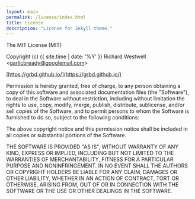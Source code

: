 ```yaml
---
layout: main
permalink: /license/index.html
title: License
description: "License for Jekyll theme."
---
```


The MIT License (MIT)

Copyright (c) {{ site.time | date: '%Y' }} Richard Westwell <[garlicbready@googlemail.com](mailto:garlicbready@googlemail.com)>

[https://grbd.github.io/](https://grbd.github.io/)

Permission is hereby granted, free of charge, to any person obtaining a copy
of this software and associated documentation files (the "Software"), to deal
in the Software without restriction, including without limitation the rights
to use, copy, modify, merge, publish, distribute, sublicense, and/or sell
copies of the Software, and to permit persons to whom the Software is
furnished to do so, subject to the following conditions:

The above copyright notice and this permission notice shall be included in
all copies or substantial portions of the Software.

THE SOFTWARE IS PROVIDED "AS IS", WITHOUT WARRANTY OF ANY KIND, EXPRESS OR
IMPLIED, INCLUDING BUT NOT LIMITED TO THE WARRANTIES OF MERCHANTABILITY,
FITNESS FOR A PARTICULAR PURPOSE AND NONINFRINGEMENT. IN NO EVENT SHALL THE
AUTHORS OR COPYRIGHT HOLDERS BE LIABLE FOR ANY CLAIM, DAMAGES OR OTHER
LIABILITY, WHETHER IN AN ACTION OF CONTRACT, TORT OR OTHERWISE, ARISING FROM,
OUT OF OR IN CONNECTION WITH THE SOFTWARE OR THE USE OR OTHER DEALINGS IN
THE SOFTWARE.
